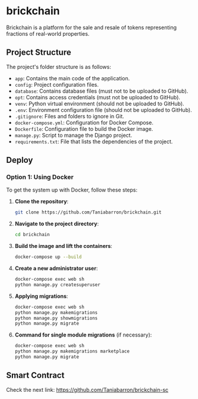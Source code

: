 # brickchain
Brickchain is a platform for the sale and resale of tokens representing fractions of real-world properties.

## Project Structure

The project's folder structure is as follows:

- `app`: Contains the main code of the application.
- `config`: Project configuration files.
- `database`: Contains database files (must not to be uploaded to GitHub).
- `opt`: Contains access credentials (must not be uploaded to GitHub).
- `venv`: Python virtual environment (should not be uploaded to GitHub).
- `.env`: Environment configuration file (should not be uploaded to GitHub).
- `.gitignore`: Files and folders to ignore in Git.
- `docker-compose.yml`: Configuration for Docker Compose.
- `Dockerfile`: Configuration file to build the Docker image.
- `manage.py`: Script to manage the Django project.
- `requirements.txt`: File that lists the dependencies of the project.

## Deploy

### Option 1: Using Docker

To get the system up with Docker, follow these steps:

1. **Clone the repository**:

    ```bash
    git clone https://github.com/Taniabarron/brickchain.git
    ```

2. **Navigate to the project directory**:

    ```bash
    cd brickchain
    ```

3. **Build the image and lift the containers**:

    ```bash
    docker-compose up --build
    ```

4. **Create a new administrator user**:

    ```bash
    docker-compose exec web sh
    python manage.py createsuperuser
    ```

5. **Applying migrations**:

    ```bash
    docker-compose exec web sh
    python manage.py makemigrations
    python manage.py showmigrations
    python manage.py migrate
    ```
6. **Command for single module migrations** (if necessary):

    ```bash
    docker-compose exec web sh
    python manage.py makemigrations marketplace
    python manage.py migrate
    ```

## Smart Contract
Check the next link: https://github.com/Taniabarron/brickchain-sc
